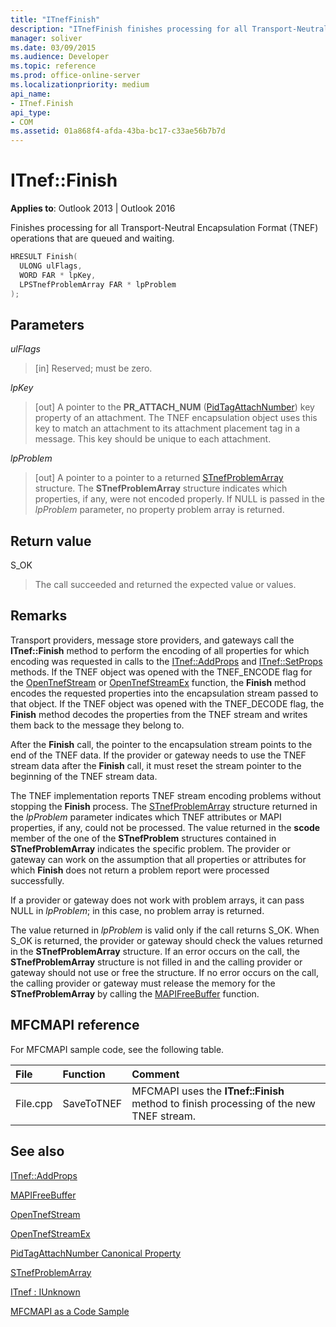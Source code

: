 ```yaml
---
title: "ITnefFinish"
description: "ITnefFinish finishes processing for all Transport-Neutral Encapsulation Format (TNEF) operations that are queued and waiting."
manager: soliver
ms.date: 03/09/2015
ms.audience: Developer
ms.topic: reference
ms.prod: office-online-server
ms.localizationpriority: medium
api_name:
- ITnef.Finish
api_type:
- COM
ms.assetid: 01a868f4-afda-43ba-bc17-c33ae56b7b7d
---
```


# ITnef::Finish

  
  
**Applies to**: Outlook 2013 | Outlook 2016 
  
Finishes processing for all Transport-Neutral Encapsulation Format (TNEF) operations that are queued and waiting. 
  
```cpp
HRESULT Finish(
  ULONG ulFlags,
  WORD FAR * lpKey,
  LPSTnefProblemArray FAR * lpProblem
);
```

## Parameters

 _ulFlags_
  
> [in] Reserved; must be zero.
    
 _lpKey_
  
> [out] A pointer to the **PR_ATTACH_NUM** ([PidTagAttachNumber](pidtagattachnumber-canonical-property.md)) key property of an attachment. The TNEF encapsulation object uses this key to match an attachment to its attachment placement tag in a message. This key should be unique to each attachment.
    
 _lpProblem_
  
> [out] A pointer to a pointer to a returned [STnefProblemArray](stnefproblemarray.md) structure. The **STnefProblemArray** structure indicates which properties, if any, were not encoded properly. If NULL is passed in the _lpProblem_ parameter, no property problem array is returned. 
    
## Return value

S_OK 
  
> The call succeeded and returned the expected value or values.
    
## Remarks

Transport providers, message store providers, and gateways call the **ITnef::Finish** method to perform the encoding of all properties for which encoding was requested in calls to the [ITnef::AddProps](itnef-addprops.md) and [ITnef::SetProps](itnef-setprops.md) methods. If the TNEF object was opened with the TNEF_ENCODE flag for the [OpenTnefStream](opentnefstream.md) or [OpenTnefStreamEx](opentnefstreamex.md) function, the **Finish** method encodes the requested properties into the encapsulation stream passed to that object. If the TNEF object was opened with the TNEF_DECODE flag, the **Finish** method decodes the properties from the TNEF stream and writes them back to the message they belong to. 
  
After the **Finish** call, the pointer to the encapsulation stream points to the end of the TNEF data. If the provider or gateway needs to use the TNEF stream data after the **Finish** call, it must reset the stream pointer to the beginning of the TNEF stream data. 
  
The TNEF implementation reports TNEF stream encoding problems without stopping the **Finish** process. The [STnefProblemArray](stnefproblemarray.md) structure returned in the _lpProblem_ parameter indicates which TNEF attributes or MAPI properties, if any, could not be processed. The value returned in the **scode** member of the one of the **STnefProblem** structures contained in **STnefProblemArray** indicates the specific problem. The provider or gateway can work on the assumption that all properties or attributes for which **Finish** does not return a problem report were processed successfully. 
  
If a provider or gateway does not work with problem arrays, it can pass NULL in  _lpProblem_; in this case, no problem array is returned. 
  
The value returned in  _lpProblem_ is valid only if the call returns S_OK. When S_OK is returned, the provider or gateway should check the values returned in the **STnefProblemArray** structure. If an error occurs on the call, the **STnefProblemArray** structure is not filled in and the calling provider or gateway should not use or free the structure. If no error occurs on the call, the calling provider or gateway must release the memory for the **STnefProblemArray** by calling the [MAPIFreeBuffer](mapifreebuffer.md) function. 
  
## MFCMAPI reference

For MFCMAPI sample code, see the following table.
  
|**File**|**Function**|**Comment**|
|:-----|:-----|:-----|
|File.cpp  <br/> |SaveToTNEF  <br/> |MFCMAPI uses the **ITnef::Finish** method to finish processing of the new TNEF stream. |
   
## See also



[ITnef::AddProps](itnef-addprops.md)
  
[MAPIFreeBuffer](mapifreebuffer.md)
  
[OpenTnefStream](opentnefstream.md)
  
[OpenTnefStreamEx](opentnefstreamex.md)
  
[PidTagAttachNumber Canonical Property](pidtagattachnumber-canonical-property.md)
  
[STnefProblemArray](stnefproblemarray.md)
  
[ITnef : IUnknown](itnefiunknown.md)


[MFCMAPI as a Code Sample](mfcmapi-as-a-code-sample.md)

